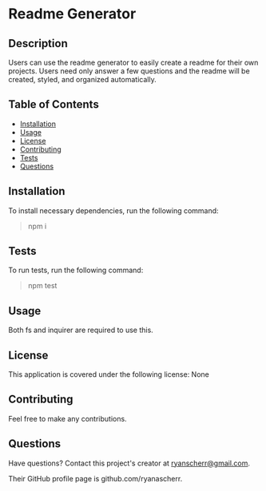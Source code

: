 # Readme Generator


  
## Description

Users can use the readme generator to easily create a readme for their own projects. Users need only answer a few questions and the readme will be created, styled, and organized automatically.

## Table of Contents

- [Installation](#installation)
- [Usage](#usage)
- [License](#license)
- [Contributing](#contributing)
- [Tests](#tests)
- [Questions](#questions)

## Installation

To install necessary dependencies, run the following command:

> npm i 

## Tests

To run tests, run the following command:

> npm test 

## Usage

Both fs and inquirer are required to use this.

## License

This application is covered under the following license: None

## Contributing

Feel free to make any contributions.

## Questions

Have questions? Contact this project's creator at ryanscherr@gmail.com.

Their GitHub profile page is github.com/ryanascherr.

